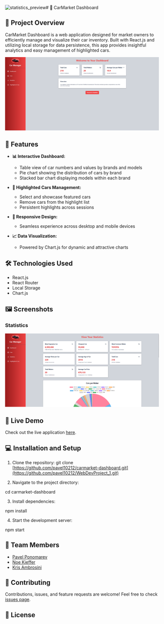 ![statistics_preview](https://github.com/user-attachments/assets/0b78f9c4-06ac-4970-8f7e-2215d57cbdc0)# 🚗 CarMarket Dashboard

## 📌 Project Overview

CarMarket Dashboard is a web application designed for market owners to efficiently manage and visualize their car inventory. Built with React.js and utilizing local storage for data persistence, this app provides insightful analytics and easy management of highlighted cars.

![Dashboard Preview](https://github.com/pavel10212/WebDevProject_1/blob/main/images/dash_preview.png?raw=true)

## 🌟 Features

- **📊 Interactive Dashboard:**
  - Table view of car numbers and values by brands and models
  - Pie chart showing the distribution of cars by brand
  - Stacked bar chart displaying models within each brand

- **🚀 Highlighted Cars Management:**
  - Select and showcase featured cars
  - Remove cars from the highlight list
  - Persistent highlights across sessions

- **📱 Responsive Design:**
  - Seamless experience across desktop and mobile devices

- **📈 Data Visualization:**
  - Powered by Chart.js for dynamic and attractive charts

## 🛠️ Technologies Used

- React.js
- React Router
- Local Storage
- Chart.js

## 🖼️ Screenshots


### Statistics
![Statistics](https://github.com/pavel10212/WebDevProject_1/blob/main/images/statistics_preview.png?raw=true)

## 🚀 Live Demo

Check out the live application [here](https://pavel10212.github.io/WebDevProject_1/).

## 💻 Installation and Setup

1. Clone the repository:
git clone [https://github.com/pavel10212/carmarket-dashboard.git](https://github.com/pavel10212/WebDevProject_1.git)

2. Navigate to the project directory:

cd carmarket-dashboard

3. Install dependencies:

npm install

4. Start the development server:

npm start


## 👥 Team Members

- [Pavel Ponomarev](https://github.com/pavel10212)
- [Noe Kieffer](https://github.com/NoeNeoK)
- [Kris Ambrosini](https://github.com/kris6430187)

## 🤝 Contributing

Contributions, issues, and feature requests are welcome! Feel free to check [issues page](https://github.com/pavel10212/WebDevProject_1/issues).

## 📝 License


